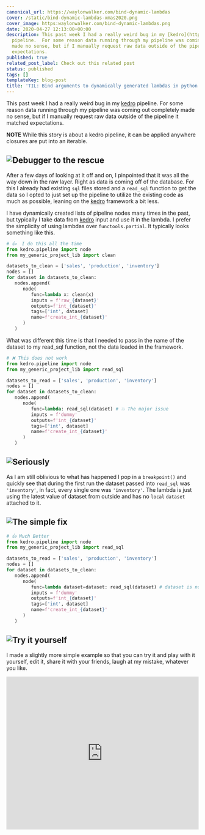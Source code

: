 ```yaml
---
canonical_url: https://waylonwalker.com/bind-dynamic-lambdas
cover: /static/bind-dynamic-lambdas-xmas2020.png
cover_image: https:waylonwalker.com/bind-dynamic-lambdas.png
date: 2020-04-27 12:13:00+00:00
description: This past week I had a really weird bug in my [kedro](https://kedro.readthedocs.io/)
  pipeline.  For some reason data running through my pipeline was coming out completely
  made no sense, but if I manually request raw data outside of the pipeline it matched
  expectations.
published: true
related_post_label: Check out this related post
status: published
tags: []
templateKey: blog-post
title: 'TIL: Bind arguments to dynamically generated lambdas in python'
---
```


This past week I had a really weird bug in my [kedro](https://kedro.readthedocs.io/) pipeline.  For some reason data running through my pipeline was coming out completely made no sense, but if I manually request raw data outside of the pipeline it matched expectations.

**NOTE** While this story is about a kedro pipeline, it can be applied anywhere closures are put into an iterable.

## ![Debugger to the rescue](https://waylonwalker.com/bind-dynamic-lambdas-1.png)

After a few days of looking at it off and on, I pinpointed that it was all the way down in the raw layer. Right as data is coming off of the database.  For this I already had existing `sql` files stored and a `read_sql` function to get the data so I opted to just set up the pipeline to utilize the existing code as much as possible, leaning on the [kedro](https://kedro.readthedocs.io/) framework a bit less.

I have dynamically created lists of pipeline nodes many times in the past, but typically I take data from [kedro](https://kedro.readthedocs.io/) input and use it in the lambda.  I prefer the simplicity of using lambdas over `functools.partial`.  It typically looks something like this.

``` python
# 👍  I do this all the time
from kedro.pipeline import node
from my_generic_project_lib import clean

datasets_to_clean = ['sales', 'production', 'inventory']
nodes = []
for dataset in datasets_to_clean:
   nodes.append(
      node(
         func=lambda x: clean(x)
         inputs = f'raw_{dataset}'
         outputs=f'int_{dataset}'
         tags=['int', dataset]
         name=f'create_int_{dataset}'
      )
   )
```

What was different this time is that I needed to pass in the name of the dataset to my read_sql function, not the data loaded in the framework.

``` python
# ❌ This does not work
from kedro.pipeline import node
from my_generic_project_lib import read_sql

datasets_to_read = ['sales', 'production', 'inventory']
nodes = []
for dataset in datasets_to_clean:
   nodes.append(
      node(
         func=lambda: read_sql(dataset) # 💥 The major issue
         inputs = f'dummy'
         outputs=f'int_{dataset}'
         tags=['int', dataset]
         name=f'create_int_{dataset}'
      )
   )
```

## ![Seriously](https://waylonwalker.com/bind-dynamic-lambdas-2.png)

As I am still oblivious to what has happened I pop in a `breakpoint()` and quickly see that during the first run the dataset passed into `read_sql` was `'inventory'`, in fact, every single one was `'inventory'`.  The lambda is just using the latest value of dataset from outside and has no `local` `dataset` attached to it.

## ![The simple fix ](https://waylonwalker.com/bind-dynamic-lambdas-3.png)

``` python
# 👍 Much Better
from kedro.pipeline import node
from my_generic_project_lib import read_sql

datasets_to_read = ['sales', 'production', 'inventory']
nodes = []
for dataset in datasets_to_clean:
   nodes.append(
      node(
         func=lambda dataset=dataset: read_sql(dataset) # dataset is now bound to the lambda ✨
         inputs = f'dummy'
         outputs=f'int_{dataset}'
         tags=['int', dataset]
         name=f'create_int_{dataset}'
      )
   )
```

## ![Try it yourself](https://waylonwalker.com/bind-dynamic-lambdas-4.png)

I made a slightly more simple example so that you can try it and play with it yourself, edit it, share it with your friends, laugh at my mistake, whatever you like.

<iframe height="400px" width="100%" src="https://repl.it/@WaylonWalker/BindDynamicLambdas?lite=true" scrolling="no" frameborder="no" allowtransparency="true" allowfullscreen="true" sandbox="allow-forms allow-pointer-lock allow-popups allow-same-origin allow-scripts allow-modals"></iframe>